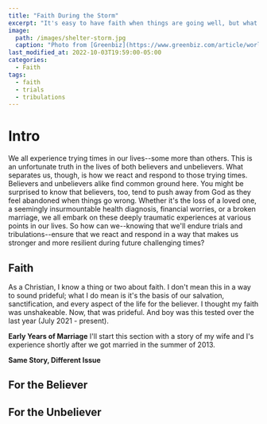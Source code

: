 ```yaml
---
title: "Faith During the Storm"
excerpt: "It's easy to have faith when things are going well, but what happens when when things aren't so well?"
image: 
  path: /images/shelter-storm.jpg
  caption: "Photo from [Greenbiz](https://www.greenbiz.com/article/world-possibilities-weather-perfect-storm)"
last_modified_at: 2022-10-03T19:59:00-05:00
categories:
  - Faith
tags: 
  - faith
  - trials
  - tribulations
---
```


# Intro
We all experience trying times in our lives--some more than others. This is an unfortunate truth in the lives of both believers and unbelievers. What separates us, though, is how we react and respond to those trying times. Believers and unbelievers alike find common ground here. You might be surprised to know that believers, too, tend to push away from God as they feel abandoned when things go wrong. Whether it's the loss of a loved one, a seemingly insurmountable health diagnosis, financial worries, or a broken marriage, we all embark on these deeply traumatic experiences at various points in our lives. So how can we--knowing that we'll endure trials and tribulations--ensure that we react and respond in a way that makes us stronger and more resilient during future challenging times?

## Faith
As a Christian, I know a thing or two about faith. I don't mean this in a way to sound prideful; what I do mean is it's the basis of our salvation, sanctification, and every aspect of the life for the believer. I thought my faith was unshakeable. Now, that was prideful. And boy was this tested over the last year (July 2021 - present). 

**Early Years of Marriage**
I'll start this section with a story of my wife and I's experience shortly after we got married in the summer of 2013. 
<ADDING CONTENT>
  

**Same Story, Different Issue**
<ADDING CONTENT>
  


## For the Believer
<ADDING CONTENT>
  

## For the Unbeliever
<ADDING CONTENT>
